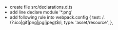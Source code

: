 - create file src/declarations.d.ts
- add line 
      declare module '*.png'
- add following rule into webpack.config
    {
        test: /\.(?:ico|gif|png|jpg|jpeg)$/i,
        type: 'asset/resource',
    },